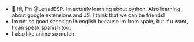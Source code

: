 - 👋 Hi, I’m @LenadESP. Im actualy learning about python. Also learning about google extensions and JS. I think that we can be friends!
- Im not so good speakign in english because Im from spain, but if u want, I can speak spanish too.
- I also like anime so mutch.

<!---
LenadESP/LenadESP is a ✨ special ✨ repository because its `README.md` (this file) appears on your GitHub profile.
You can click the Preview link to take a look at your changes.
--->
